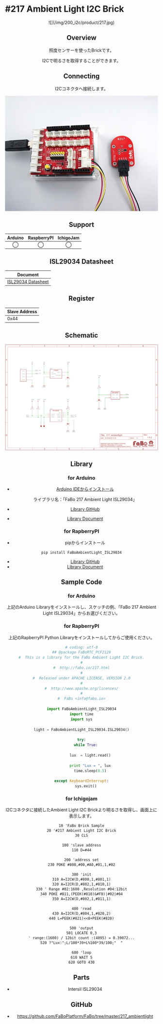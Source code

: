# #217 Ambient Light I2C Brick

<center>![](/img/200_i2c/product/217.jpg)
<!--COLORME-->

## Overview
照度センサーを使ったBrickです。

I2Cで明るさを取得することができます。

## Connecting
I2Cコネクタへ接続します。

![](/img/200_i2c/connect/217_ambientlight_connect.jpg)

## Support
|Arduino|RaspberryPI|IchigoJam|
|:--:|:--:|:--:|
|◯|◯|◯|

## ISL29034 Datasheet
| Document |
| -- |
| [ISL29034 Datasheet](http://www.intersil.com/content/dam/Intersil/documents/isl2/isl29034.pdf) |

## Register
| Slave Address |
| -- |
| 0x44 |

## Schematic
![](/img/200_i2c/schematic/217_ambientlight.png)

## Library
### for Arduino
- [Arduino IDEからインストール](http://fabo.io/library_install.html)

  ライブラリ名：「FaBo 217 Ambient Light ISL29034」

- [Library GitHub](https://github.com/FaBoPlatform/FaBoAmbientLight-ISL29034-Library)
- [Library Document](http://fabo.io/doxygen/FaBoAmbientLight-ISL29034-Library/)

### for RapberryPI
- pipからインストール
```
pip install FaBoAmbientLight_ISL29034
```
- [Library GitHub](https://github.com/FaBoPlatform/FaBoAmbientLight-ISL29034-Python)
- [Library Document](http://fabo.io/doxygen/FaBoAmbientLight-ISL29034-Python/)

## Sample Code
### for Arduino
上記のArduino Libraryをインストールし、スケッチの例、「FaBo 217 Ambient Light ISL29034」からお選びください。

### for RapberryPI
上記のRapberryPI Python Libraryをインストールしてからご使用ください。

```python
# coding: utf-8
## @package FaBoRTC_PCF2129
#  This is a library for the FaBo Ambient Light I2C Brick.
#
#  http://fabo.io/217.html
#
#  Released under APACHE LICENSE, VERSION 2.0
#
#  http://www.apache.org/licenses/
#
#  FaBo <info@fabo.io>

import FaBoAmbientLight_ISL29034
import time
import sys

light = FaBoAmbientLight_ISL29034.ISL29034()

try:
    while True:

        lux  = light.read()

        print "Lux = ", lux
        time.sleep(0.5)

except KeyboardInterrupt:
    sys.exit()
```

### for Ichigojam
I2Cコネクタに接続したAmbient Light I2C Brickより明るさを取得し、画面上に表示します。
```
10 'FaBo Brick Sample
20 '#217 Ambient Light I2C Brick
30 CLS

100 'slave address
110 D=#44

200 'address set
230 POKE #800,#00,#A0,#01,1,#02

300 'init
310 A=I2CW(D,#800,1,#801,1)
320 A=I2CR(D,#802,1,#810,1)
330 ' Range #02:1600 ,Resolution #04:12bit
340 POKE #811,(PEEK(#810)&#F0)|#02|#04
350 A=I2CW(D,#802,1,#811,1)

400 'read
430 A=I2CR(D,#804,1,#820,2)
440 L=PEEK(#821)<<8+PEEK(#820)

500 'output
501 LOCATE 0,3
' range:(1600) / 12bit count :(4095) = 0.39072...
520 ?"Lux:";L/100*39+L%100*39/100;"  "

600 'loop
610 WAIT 5
620 GOTO 430
```

## Parts
- Intersil ISL29034

## GitHub
- https://github.com/FaBoPlatform/FaBo/tree/master/217_ambientlight
